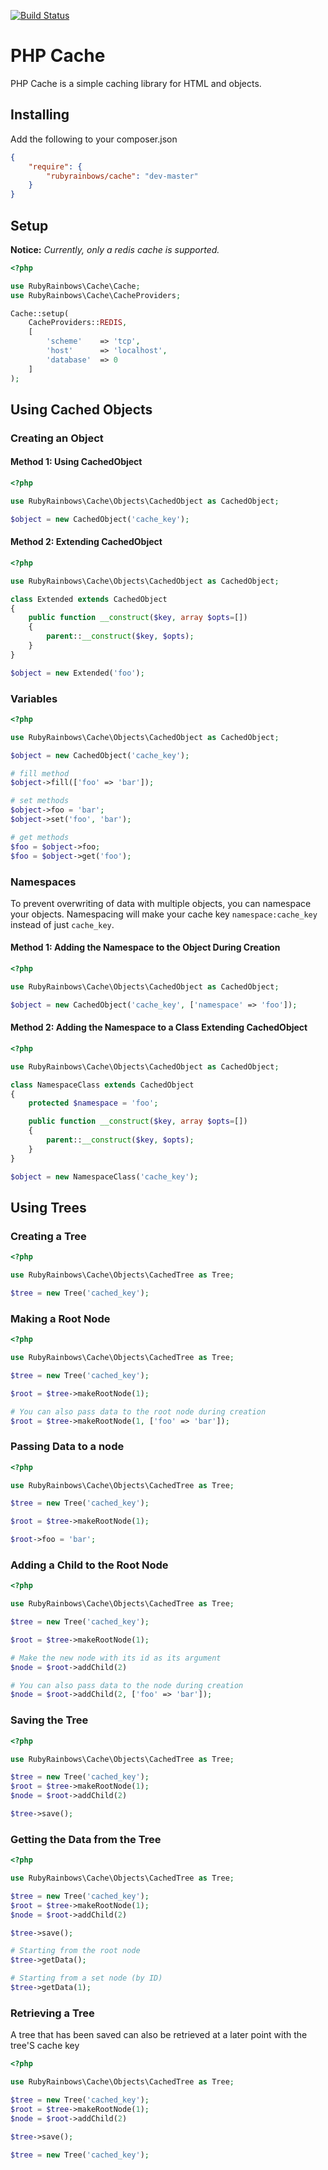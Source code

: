 [![Build Status](https://travis-ci.org/rubyrainbows/php-cache.png?branch=master)](https://travis-ci.org/rubyrainbows/php-cache)

# PHP Cache

PHP Cache is a simple caching library for HTML and objects.

## Installing

Add the following to your composer.json

```json
{
    "require": {
        "rubyrainbows/cache": "dev-master"
    }
}
```

## Setup

**Notice:** *Currently, only a redis cache is supported.*

```php
<?php

use RubyRainbows\Cache\Cache;
use RubyRainbows\Cache\CacheProviders;

Cache::setup(
    CacheProviders::REDIS,
    [
        'scheme'    => 'tcp',
        'host'      => 'localhost',
        'database'  => 0
    ]
);
```

## Using Cached Objects

### Creating an Object

#### Method 1: Using CachedObject

```php
<?php

use RubyRainbows\Cache\Objects\CachedObject as CachedObject;

$object = new CachedObject('cache_key');
```

#### Method 2: Extending CachedObject

```php
<?php

use RubyRainbows\Cache\Objects\CachedObject as CachedObject;

class Extended extends CachedObject
{
    public function __construct($key, array $opts=[])
    {
        parent::__construct($key, $opts);
    }
}

$object = new Extended('foo');
```

### Variables
```php
<?php

use RubyRainbows\Cache\Objects\CachedObject as CachedObject;

$object = new CachedObject('cache_key');

# fill method
$object->fill(['foo' => 'bar']);

# set methods
$object->foo = 'bar';
$object->set('foo', 'bar');

# get methods
$foo = $object->foo;
$foo = $object->get('foo');
```

### Namespaces

To prevent overwriting of data with multiple objects, you can namespace your objects.  Namespacing will make your cache key
`namespace:cache_key` instead of just `cache_key`.

#### Method 1: Adding the Namespace to the Object During Creation

```php
<?php

use RubyRainbows\Cache\Objects\CachedObject as CachedObject;

$object = new CachedObject('cache_key', ['namespace' => 'foo']);
```

#### Method 2: Adding the Namespace to a Class Extending CachedObject

```php
<?php

use RubyRainbows\Cache\Objects\CachedObject as CachedObject;

class NamespaceClass extends CachedObject
{
    protected $namespace = 'foo';

    public function __construct($key, array $opts=[])
    {
        parent::__construct($key, $opts);
    }
}

$object = new NamespaceClass('cache_key');
```

## Using Trees

### Creating a Tree

```php
<?php

use RubyRainbows\Cache\Objects\CachedTree as Tree;

$tree = new Tree('cached_key');
```

### Making a Root Node

```php
<?php

use RubyRainbows\Cache\Objects\CachedTree as Tree;

$tree = new Tree('cached_key');

$root = $tree->makeRootNode(1);

# You can also pass data to the root node during creation
$root = $tree->makeRootNode(1, ['foo' => 'bar']);
```

### Passing Data to a node

```php
<?php

use RubyRainbows\Cache\Objects\CachedTree as Tree;

$tree = new Tree('cached_key');

$root = $tree->makeRootNode(1);

$root->foo = 'bar';
```

### Adding a Child to the Root Node

```php
<?php

use RubyRainbows\Cache\Objects\CachedTree as Tree;

$tree = new Tree('cached_key');

$root = $tree->makeRootNode(1);

# Make the new node with its id as its argument
$node = $root->addChild(2)

# You can also pass data to the node during creation
$node = $root->addChild(2, ['foo' => 'bar']);
```

### Saving the Tree

```php
<?php

use RubyRainbows\Cache\Objects\CachedTree as Tree;

$tree = new Tree('cached_key');
$root = $tree->makeRootNode(1);
$node = $root->addChild(2)

$tree->save();
```

### Getting the Data from the Tree

```php
<?php

use RubyRainbows\Cache\Objects\CachedTree as Tree;

$tree = new Tree('cached_key');
$root = $tree->makeRootNode(1);
$node = $root->addChild(2)

$tree->save();

# Starting from the root node
$tree->getData();

# Starting from a set node (by ID)
$tree->getData(1);
```

### Retrieving a Tree

A tree that has been saved can also be retrieved at a later point with the tree'S cache key

```php
<?php

use RubyRainbows\Cache\Objects\CachedTree as Tree;

$tree = new Tree('cached_key');
$root = $tree->makeRootNode(1);
$node = $root->addChild(2)

$tree->save();

$tree = new Tree('cached_key');
```